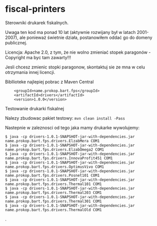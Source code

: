# fiscal-printers

Sterowniki drukarek fiskalnych.

Uwaga ten kod ma ponad 10 lat (aktywnie rozwijany był w latach 2001-2007), ale ponieważ świetnie działa, postanowiłem oddać go do domeny publicznej.

Licencja: Apache 2.0, z tym, że nie wolno zmieniać stopek paragonów - Copyright ma byc tam zawarty!!!

Jesli chcesz zmienic stopki paragonow, skontaktuj sie ze mna w celu otrzymania innej licencji.

Bibllioteke najlepiej pobrac z Maven Central

```
    <groupId>name.prokop.bart.fps</groupId>
    <artifactId>drivers</artifactId>
    <version>1.0.0</version>
```

Testowanie drukarki fiskalnej

Nalezy zbudowac pakiet testowy: ```mvn clean install -Pass```

Nastepnie w zaleznosci od tego jaka mamy drukarke wywolujemy:

```
$ java -cp drivers-1.0.1-SNAPSHOT-jar-with-dependencies.jar name.prokop.bart.fps.drivers.ElzabMera COM1
$ java -cp drivers-1.0.1-SNAPSHOT-jar-with-dependencies.jar name.prokop.bart.fps.drivers.ElzabOmega2 COM1
$ java -cp drivers-1.0.1-SNAPSHOT-jar-with-dependencies.jar name.prokop.bart.fps.drivers.InnovaProfit451 COM1
$ java -cp drivers-1.0.1-SNAPSHOT-jar-with-dependencies.jar name.prokop.bart.fps.drivers.OptimusVivo COM1
$ java -cp drivers-1.0.1-SNAPSHOT-jar-with-dependencies.jar name.prokop.bart.fps.drivers.Posnet101 COM1
$ java -cp drivers-1.0.1-SNAPSHOT-jar-with-dependencies.jar name.prokop.bart.fps.drivers.Thermal101 COM1
$ java -cp drivers-1.0.1-SNAPSHOT-jar-with-dependencies.jar name.prokop.bart.fps.drivers.Thermal203 COM1
$ java -cp drivers-1.0.1-SNAPSHOT-jar-with-dependencies.jar name.prokop.bart.fps.drivers.Thermal301 COM1
$ java -cp drivers-1.0.1-SNAPSHOT-jar-with-dependencies.jar name.prokop.bart.fps.drivers.ThermalOld COM1
```

.